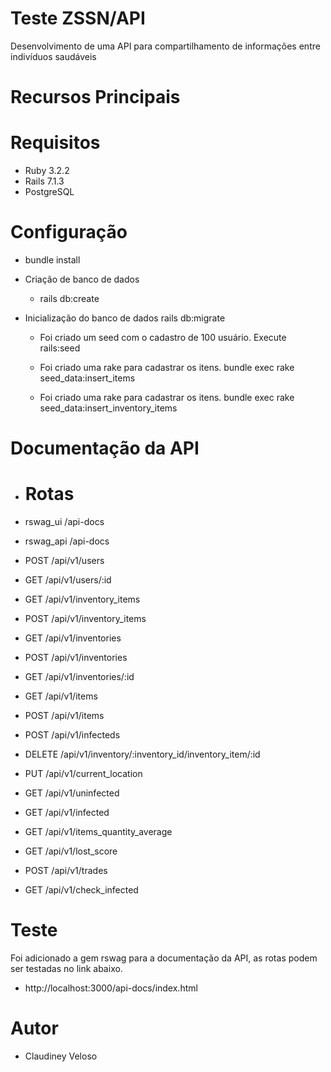 # Teste ZSSN/API
Desenvolvimento de uma API para compartilhamento de informações entre indivíduos saudáveis

# Recursos Principais

# Requisitos
  * Ruby 3.2.2
  * Rails 7.1.3
  * PostgreSQL

# Configuração
  * bundle install

* Criação de banco de dados
  - rails db:create

* Inicialização do banco de dados
  rails db:migrate
  * Foi criado um seed com o cadastro de 100 usuário.
    Execute rails:seed

  * Foi criado uma rake para cadastrar os itens.
    bundle exec rake seed_data:insert_items

  * Foi criado uma rake para cadastrar os itens.
    bundle exec rake seed_data:insert_inventory_items



# Documentação da API
  * Rotas
    =====

  * rswag_ui  /api-docs
  * rswag_api /api-docs
  * POST   /api/v1/users
  * GET    /api/v1/users/:id
  * GET    /api/v1/inventory_items
  * POST   /api/v1/inventory_items
  * GET    /api/v1/inventories
  * POST   /api/v1/inventories
  * GET    /api/v1/inventories/:id
  * GET    /api/v1/items
  * POST   /api/v1/items
  * POST   /api/v1/infecteds
  * DELETE /api/v1/inventory/:inventory_id/inventory_item/:id
  * PUT    /api/v1/current_location
  * GET    /api/v1/uninfected
  * GET    /api/v1/infected
  * GET    /api/v1/items_quantity_average
  * GET    /api/v1/lost_score
  * POST   /api/v1/trades
  * GET    /api/v1/check_infected

# Teste
  Foi adicionado a gem rswag para a documentação da API, as
  rotas podem ser testadas no link abaixo.

  * http://localhost:3000/api-docs/index.html
# Autor
  * Claudiney Veloso
